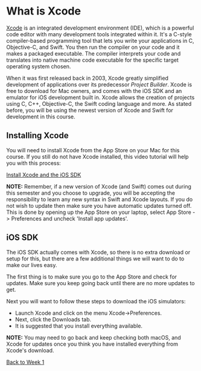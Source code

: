 # What is Xcode

[Xcode](https://en.wikipedia.org/wiki/Xcode)  is an integrated development environment (IDE), which is a powerful code editor with many development tools integrated within it.  It's a C-style compiler-based programming tool that lets you write your applications in C, Objective-C, and Swift.  You then run the compiler on your code and it makes a packaged executable.  The compiler interprets your code and translates into native machine code executable for the specific target operating system chosen.

When it was first released back in 2003, Xcode greatly simplified development of applications over its predecessor *Project Builder*.  Xcode is free to download for Mac owners, and comes with the iOS SDK and an emulator for iOS development built in.  Xcode allows the creation of projects using C,  C++, Objective-C, the Swift coding language and more.  As stated before, you will be using the newest version of Xcode and Swift for development in this course.

<!-- The following video gives you a brief introduction to Xcode:
[Xcode 9 Essential Training - What is Xcode? <Badge text='Lynda'/>](https://www.lynda.com/Xcode-tutorials/What-Xcode/642476/706295-4.html) -->

## **Installing Xcode**

You will need to install Xcode from the App Store on your Mac for this course.  If you still do not have Xcode installed, this video tutorial will help you with this process:

[Install Xcode and the iOS SDK <Badge text='Linkedin Learning'/>](https://www.linkedin.com/learning/ios-13-development-essential-training-1-fundamentals-ui-and-architecture/install-xcode-and-the-ios-sdk?u=2199673)

**NOTE:** Remember, if a new version of Xcode (and Swift) comes out during this semester and you choose to upgrade, you will be accepting the responsibility to learn any new syntax in Swift and Xcode layouts.  If you do not wish to update then make sure you have automatic updates turned off.  This is done by opening up the App Store on your laptop, select App Store -> Preferences and uncheck 'Install app updates'.

## iOS SDK

The iOS SDK actually comes with Xcode, so there is no extra download or setup for this, but there are a few additional things we will want to do to make our lives easy.

The first thing is to make sure you go to the App Store and check for updates.  Make sure you keep going back until there are no more updates to get.

Next you will want to follow these steps to download the iOS simulators:

* Launch Xcode and click on the menu Xcode->Preferences.
* Next, click the Downloads tab.
* It is suggested that you install everything available.

**NOTE:** You may need to go back and keep checking both macOS, and Xcode for updates once you think you have installed everything from Xcode's download.

[Back to Week 1](./index.md#during-class)
